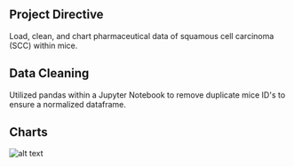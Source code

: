 ## Project Directive
Load, clean, and chart pharmaceutical data of squamous cell carcinoma (SCC) within mice.

## Data Cleaning
Utilized pandas within a Jupyter Notebook to remove duplicate mice ID's to ensure a normalized dataframe.

## Charts
![alt text](https://github.com/colinfoneill/Pymaceuticals/main/Images/measurements_regimen.png)
